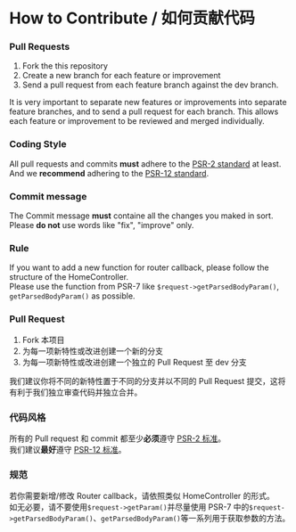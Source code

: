 # How to Contribute / 如何贡献代码

### Pull Requests

1. Fork the this repository
2. Create a new branch for each feature or improvement
3. Send a pull request from each feature branch against the dev branch.

It is very important to separate new features or improvements into separate feature branches, and to send a
pull request for each branch. This allows each feature or improvement to be reviewed and merged individually.

### Coding Style

All pull requests and commits **must** adhere to the [PSR-2 standard](https://github.com/php-fig/fig-standards/blob/master/accepted/PSR-2-coding-style-guide.md) at least.  
And we **recommend** adhering to the [PSR-12 standard](https://github.com/php-fig/fig-standards/blob/master/proposed/extended-coding-style-guide.md).

### Commit message

The Commit message **must** containe all the changes you maked in sort.  
Please **do not** use words like "fix", "improve" only.

### Rule

If you want to add a new function for router callback, please follow the structure of the HomeController.  
Please use the function from PSR-7 like `$request->getParsedBodyParam()`, `getParsedBodyParam()` as possible.

### Pull Request

1. Fork 本项目
2. 为每一项新特性或改进创建一个新的分支
3. 为每一项新特性或改进创建一个独立的 Pull Request 至 dev 分支

我们建议你将不同的新特性置于不同的分支并以不同的 Pull Request 提交，这将有利于我们独立审查代码并独立合并。

### 代码风格

所有的 Pull request 和 commit 都至少**必须**遵守 [PSR-2 标准](https://github.com/php-fig/fig-standards/blob/master/accepted/PSR-2-coding-style-guide.md)。  
我们建议**最好**遵守 [PSR-12 标准](https://github.com/php-fig/fig-standards/blob/master/proposed/extended-coding-style-guide.md)。

### 规范

若你需要新增/修改 Router callback，请依照类似 HomeController 的形式。  
如无必要，请不要使用`$request->getParam()`并尽量使用 PSR-7 中的`$request->getParsedBodyParam()`、`getParsedBodyParam()`等一系列用于获取参数的方法。
